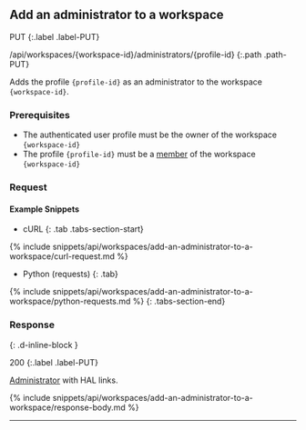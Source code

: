 ## Add an administrator to a workspace

PUT
{:.label .label-PUT}

/api/workspaces/{workspace-id}/administrators/{profile-id}
{:.path .path-PUT}

Adds the profile `{profile-id}` as an administrator to the workspace `{workspace-id}`.

### Prerequisites
- The authenticated user profile must be the owner of the workspace `{workspace-id}`
- The profile `{profile-id}` must be a [member](members) of the workspace `{workspace-id}`

### Request
#### Example Snippets
- cURL
{: .tab .tabs-section-start}

{% include snippets/api/workspaces/add-an-administrator-to-a-workspace/curl-request.md %}

- Python (requests)
{: .tab}

{% include snippets/api/workspaces/add-an-administrator-to-a-workspace/python-requests.md %}
{: .tabs-section-end}

### Response
{: .d-inline-block }

200
{:.label .label-PUT}

[Administrator](#administrator) with HAL links.

{% include snippets/api/workspaces/add-an-administrator-to-a-workspace/response-body.md %}

---
